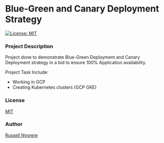 # Blue-Green and Canary Deployment Strategy

[![License: MIT](https://img.shields.io/badge/License-MIT-yellow.svg)](https://opensource.org/licenses/MIT)

### Project Description

Project done to demonstrate Blue-Green Deployment and Canary Deployment strategy in a bid to ensure 100% Application availability.

Project Task Include:

- Working in GCP
- Creating Kubernetes clusters (GCP GKE)

### License

[MIT](https://opensource.org/licenses/MIT)

### Author

[Russell Nyorere](https://neorusse.github.io/)